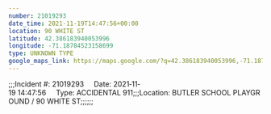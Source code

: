 ```yaml
---
number: 21019293
date_time: 2021-11-19T14:47:56+00:00
location: 90 WHITE ST
latitude: 42.386183940053996
longitude: -71.18784523158699
type: UNKNOWN TYPE
google_maps_link: https://maps.google.com/?q=42.386183940053996,-71.18784523158699
---
```


;;;Incident #: 21019293     Date: 2021‐11‐19 14:47:56     Type: ACCIDENTAL 911;;;Location: BUTLER SCHOOL PLAYGROUND / 90 WHITE ST;;;;;;
